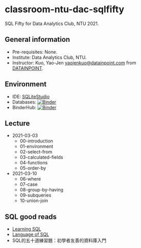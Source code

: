 # classroom-ntu-dac-sqlfifty

SQL Fifty for Data Analytics Club, NTU 2021.

## General information

- Pre-requisites: None.
- Institute: Data Analytics Club, NTU.
- Instructor: Kuo, Yao-Jen <yaojenkuo@datainpoint.com> from [DATAINPOINT](https://www.datainpoint.com).

## Environment

- IDE: [SQLiteStudio](https://sqlitestudio.pl/)
- Databases: [![Binder](https://mybinder.org/badge_logo.svg)](https://mybinder.org/v2/gh/datainpoint/classroom-ntu-dac-sqlfifty/HEAD?filepath=databases)
- BinderHub: [![Binder](https://mybinder.org/badge_logo.svg)](https://mybinder.org/v2/gh/datainpoint/classroom-ntu-dac-sqlfifty/HEAD)

## Lecture

- 2021-03-03
    - 00-introduction
    - 01-environment
    - 02-select-from
    - 03-calculated-fields
    - 04-functions
    - 05-order-by
- 2021-03-10
    - 06-where
    - 07-case
    - 08-group-by-having
    - 09-subqueries
    - 10-union-join

## SQL good reads

- [Learning SQL](https://www.amazon.com/Learning-SQL-Generate-Manipulate-Retrieve/dp/1492057614)
- [Language of SQL](https://www.amazon.com/Language-SQL-Learning-Larry-Rockoff-ebook/dp/B01JJ61TCI/)
- SQL的五十道練習題：初學者友善的資料庫入門